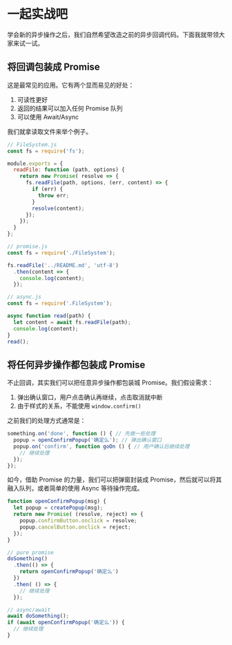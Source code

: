 一起实战吧
========

学会新的异步操作之后，我们自然希望改造之前的异步回调代码。下面我就带领大家来试一试。

## 将回调包装成 Promise

这是最常见的应用。它有两个显而易见的好处：

1. 可读性更好
2. 返回的结果可以加入任何 Promise 队列
3. 可以使用 Await/Async

我们就拿读取文件来举个例子。

```javascript
// FileSystem.js
const fs = require('fs');

module.exports = {
  readFile: function (path, options) {
    return new Promise( resolve => {
      fs.readFile(path, options, (err, content) => {
        if (err) {
          throw err;
        }
        resolve(content);
      });
    });
  }
};

// promise.js
const fs = require('./FileSystem');

fs.readFile('../README.md', 'utf-8')
  .then(content => {
    console.log(content);
  });

// async.js
const fs = require('.FileSystem');

async function read(path) {
  let content = await fs.readFile(path);
  console.log(content);
}
read();
```

## 将任何异步操作都包装成 Promise

不止回调，其实我们可以把任意异步操作都包装城 Promise。我们假设需求：

1. 弹出确认窗口，用户点击确认再继续，点击取消就中断
2. 由于样式的关系，不能使用 `window.confirm()`

之前我们的处理方式通常是：

```javascript
something.on('done', function () { // 先做一些处理
  popup = openConfirmPopup('确定么'); // 弹出确认窗口
  popup.on('confirm', function goOn () { // 用户确认后继续处理
    // 继续处理
  });
});
```

如今，借助 Promise 的力量，我们可以把弹窗封装成 Promise，然后就可以将其融入队列，或者简单的使用 Async 等待操作完成。

```javascript
function openConfirmPopup(msg) {
  let popup = createPopup(msg);
  return new Promise( (resolve, reject) => {
    popup.confirmButton.onclick = resolve;
    popup.cancelButton.onclick = reject;
  });
}

// pure promise
doSomething()
  .then(() => {
    return openConfirmPopup('确定么')
  })
  .then( () => {
    // 继续处理
  });

// async/await
await doSomething();
if (await openConfirmPopup('确定么')) {
  // 继续处理
}
```

